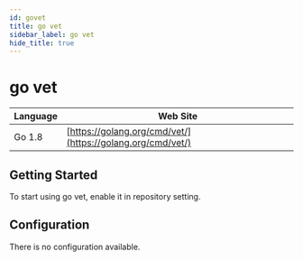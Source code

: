 ```yaml
---
id: govet
title: go vet
sidebar_label: go vet
hide_title: true
---
```


# go vet

| Language | Web Site |
| -------- | -------- |
| Go 1.8 | [https://golang.org/cmd/vet/](https://golang.org/cmd/vet/) |

## Getting Started

To start using go vet, enable it in repository setting.

## Configuration

There is no configuration available.

